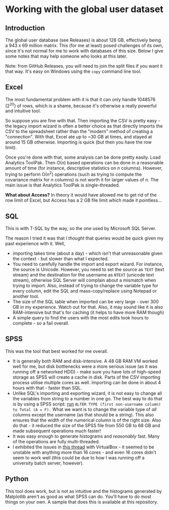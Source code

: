 # Working with the global user dataset

## Introduction

The global user database (see Releases) is about 128 GB, effectively being a 943 x 69 million matrix. This (for me at least) posed challenges of its own, since it's not normal for me to work with databases of this size. Below I give some notes that may help someone who looks at this later.

Note: from GitHub Releases, you will need to join the split files if you want it that way. It's easy on Windows using the ``copy`` command line tool. 

## Excel

The most fundamental problem with it is that it can only handle 1048576 (2<sup>20</sup>) of rows, which is a shame, because it's otherwise a really powerful and intuitive tool.

So suppose you are fine with that. Then importing the CSV is pretty easy - the legacy import wizard is often a better choice as that directly imports the CSV to the spreadsheet rather than the "modern" method of creating a "connection". With that, Excel ate up to ~30 GB at times, and stayed at around 15 GB otherwise. Importing is quick (but then you have the row limit).

Once you're done with that, some analysis can be done pretty easily. Load Analytics ToolPak. Then O(*n*) based operations can be done in a reasonable amount of time (for instance, descriptive statistics on *n* columns). However, trying to perform O(*n*<sup>2</sup>) operations (such as trying to compute the covariance matrix for *n* columns) is not worth it for larger values of *n*. The main issue is that Analytics ToolPak is single-threaded. 

<b>What about Access?</b> In theory it would have allowed me to get rid of the row limit of Excel, but Access has a 2 GB file limit which made it pointless...

## SQL

This is with T-SQL by the way, so the one used by Microsoft SQL Server. 

The reason I tried it was that I *thought* that queries would be quick given my past experience with it. Well, 

* importing takes time (about a day) - which isn't that unreasonable given the context - but slower than what I expected.
* You need to carefully handle the import and export wizard. For instance, the source is Unicode. However, you need to set the source as ``TEXT`` (text stream) and the destination for the username as ``NTEXT`` (unicode text stream), otherwise SQL Server will complain about a mismatch when trying to import. Also, instead of trying to change the variable type for every column, edit the SQL and mass-copy/replace using Notepad or another tool. 
* The size of the SQL table when imported can be very large - over 300 GB in my experience. Watch out for that. Also, it may sound like it is also RAM-intensive but that's for caching (it helps to have more RAM though)
* A simple query to find the users with the most edits took hours to complete - so a fail overall.

## SPSS

This was the tool that best worked for me overall. 

* It is generally both RAM and disk-intensive. A 48 GB RAM VM worked well for me, but disk bottlenecks were a more serious issue (as it was running off a networked HDD) - make sure you have lots of high-speed storage as SPSS will create a cache in disk. Parts of the CSV importing process utilise multiple cores as well. Importing can be done in about 4 hours with that - faster than SQL. 
* Unlike SQL's importing and exporting wizard, it is not easy to change all the variables from string to a number in one go. The best way to do that is by using a SPSS script: [run](https://webcache.googleusercontent.com/search?q=cache:tZ0hxEOR_ecJ:https://www.ibm.com/docs/SSLVMB_24.0.0/spss/base/syn_alter_type_overview.html+&cd=3&hl=en&ct=clnk&gl=uk) ``ALTER TYPE (first non-username column) to Total (A = F).`` What we want is to change the variable type of _all_ columns except the username (as that should be a string). This also ensures that the width of the numerical column is of the right size. Also do that - it reduced the size of the SPSS file from 550 GB to 68 GB and made subsequent operations much faster!
* It was easy enough to generate histograms and _reasonably_ fast. Many of the operations are fully multi-threaded. 
* I exhibited the issues in [this thread](https://superuser.com/questions/1496709/is-it-expected-that-vm-virtualbox-cannot-manage-more-than-16-cores) with VirtualBox - it seemed to be unstable with anything more than 16 cores - and even 16 cores didn't seem to work well (this could be due to how I was running off a university batch server, however). 

## Python

This tool does work, but is not as intuitive and the histograms generated by Matplotlib aren't as good as what SPSS can do. You'll have to do most things on your own. A sample that does this is available at this repository. 